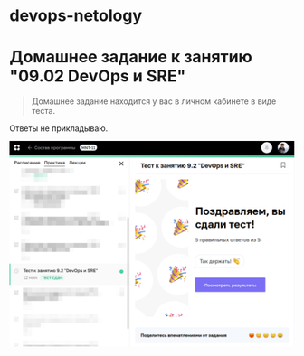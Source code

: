 devops-netology
===============

# Домашнее задание к занятию "09.02 DevOps и SRE"

> Домашнее задание находится у вас в личном кабинете в виде теста.

Ответы не прикладываю.

![a](./files/9_2_test_result.png)
